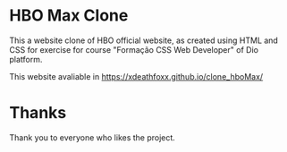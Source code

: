 # HBO Max Clone

This a website clone of HBO official website, as created  using HTML and CSS for exercise for course "Formação CSS Web Developer" of Dio platform.

This website avaliable in <https://xdeathfoxx.github.io/clone_hboMax/>

# Thanks

Thank you to everyone who likes the project.